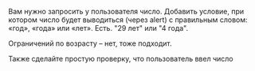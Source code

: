Вам нужно запросить у пользователя число. Добавить условие, при котором число будет выводиться (через alert) с правильным словом: «год», «года» или «лет». Есть. "29 лет" или "4 года".

Ограничений по возрасту – нет, тоже подходит.

Также сделайте простую проверку, что пользователь ввел число
